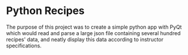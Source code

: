 # Python Recipes

The purpose of this project was to create a simple python app with PyQt which would read and parse a large json file containing several hundred recipes' data, and neatly display this data according to instructor specifications. 
